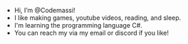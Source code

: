 - Hi, I’m @Codemassi!
- I like making games, youtube videos, reading, and sleep.
- I'm learning the programming language C#.
- You can reach my via my email or discord if you like!

<!---
Codemassi/Codemassi is a ✨ special ✨ repository because its `README.md` (this file) appears on your GitHub profile.
You can click the Preview link to take a look at your changes.
--->

